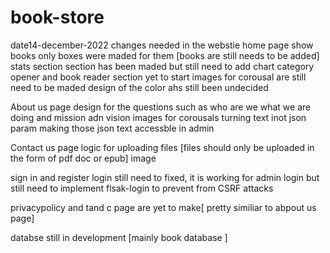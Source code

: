 # book-store
date14-december-2022
changes needed in the webstie
home page 
  show books only boxes were maded for them [books are still needs to be added]
  stats section section has been maded but still need to add chart
  category opener and book reader section yet to start
  images for corousal are still need to be maded
  design of the color ahs still been undecided
 
 About us page
    design for the questions such as who are we what we are doing and mission adn vision 
    images for corousals
    turning text inot json param
    making those json text accessble in admin
    
   Contact us page
   logic for uploading files [files should only be uploaded in the form of pdf doc or epub]
   image
   
   sign in and register
   login still need to fixed, it is working for admin login but still need to implement flsak-login to prevent from CSRF attacks
   
   privacypolicy and tand c page are yet to make[ pretty similiar to abpout us page]
   
   databse still in development [mainly book database ]
  
